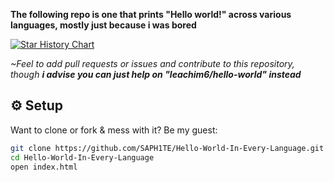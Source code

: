 **The following repo is one that prints "Hello world!" across various languages, mostly just because i was bored**

<a href="https://www.star-history.com/#SAPH1TE/Hello-World-In-Every-Language&Date">
 <picture>
   <source media="(prefers-color-scheme: dark)" srcset="https://api.star-history.com/svg?repos=SAPH1TE/Hello-World-In-Every-Language&type=Date&theme=dark" />
   <source media="(prefers-color-scheme: light)" srcset="https://api.star-history.com/svg?repos=SAPH1TE/Hello-World-In-Every-Language&type=Date" />
   <img alt="Star History Chart" src="https://api.star-history.com/svg?repos=SAPH1TE/Hello-World-In-Every-Language&type=Date" />
 </picture>
</a>

*~Feel to add pull requests or issues and contribute to this repository, though **i advise you can just help on "leachim6/hello-world" instead***

## ⚙️ Setup

Want to clone or fork & mess with it? Be my guest:

```bash
git clone https://github.com/SAPH1TE/Hello-World-In-Every-Language.git
cd Hello-World-In-Every-Language
open index.html
